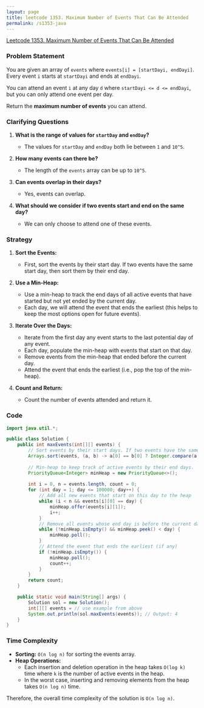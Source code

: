 ```yaml
---
layout: page
title: leetcode 1353. Maximum Number of Events That Can Be Attended
permalink: /s1353-java
---
```

[Leetcode 1353. Maximum Number of Events That Can Be Attended](https://algoadvance.github.io/algoadvance/l1353)
### Problem Statement

You are given an array of `events` where `events[i] = [startDayi, endDayi]`. Every event `i` starts at `startDayi` and ends at `endDayi`.

You can attend an event `i` at any day `d` where `startDayi <= d <= endDayi`, but you can only attend one event per day.

Return the **maximum number of events** you can attend.

### Clarifying Questions

1. **What is the range of values for `startDay` and `endDay`?**
   - The values for `startDay` and `endDay` both lie between `1` and `10^5`.

2. **How many events can there be?**
   - The length of the `events` array can be up to `10^5`.

3. **Can events overlap in their days?**
   - Yes, events can overlap.

4. **What should we consider if two events start and end on the same day?**
   - We can only choose to attend one of these events.

### Strategy

1. **Sort the Events:**
   - First, sort the events by their start day. If two events have the same start day, then sort them by their end day.

2. **Use a Min-Heap:**
   - Use a min-heap to track the end days of all active events that have started but not yet ended by the current day.
   - Each day, we will attend the event that ends the earliest (this helps to keep the most options open for future events).

3. **Iterate Over the Days:**
   - Iterate from the first day any event starts to the last potential day of any event.
   - Each day, populate the min-heap with events that start on that day.
   - Remove events from the min-heap that ended before the current day.
   - Attend the event that ends the earliest (i.e., pop the top of the min-heap).

4. **Count and Return:**
   - Count the number of events attended and return it.

### Code

```java
import java.util.*;

public class Solution {
    public int maxEvents(int[][] events) {
        // Sort events by their start days. If two events have the same start day, sort by end day.
        Arrays.sort(events, (a, b) -> a[0] == b[0] ? Integer.compare(a[1], b[1]) : Integer.compare(a[0], b[0]));
        
        // Min-heap to keep track of active events by their end days.
        PriorityQueue<Integer> minHeap = new PriorityQueue<>();
        
        int i = 0, n = events.length, count = 0;
        for (int day = 1; day <= 100000; day++) {
            // Add all new events that start on this day to the heap
            while (i < n && events[i][0] == day) {
                minHeap.offer(events[i][1]);
                i++;
            }
            // Remove all events whose end day is before the current day
            while (!minHeap.isEmpty() && minHeap.peek() < day) {
                minHeap.poll();
            }
            // Attend the event that ends the earliest (if any)
            if (!minHeap.isEmpty()) {
                minHeap.poll();
                count++;
            }
        }
        return count;
    }

    public static void main(String[] args) {
        Solution sol = new Solution();
        int[][] events = // use example from above
        System.out.println(sol.maxEvents(events)); // Output: 4
    }
}
```

### Time Complexity

- **Sorting:** `O(n log n)` for sorting the events array.
- **Heap Operations:** 
  - Each insertion and deletion operation in the heap takes `O(log k)` time where `k` is the number of active events in the heap.
  - In the worst case, inserting and removing elements from the heap takes `O(n log n)` time.

Therefore, the overall time complexity of the solution is `O(n log n)`.